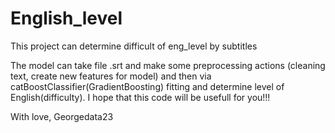 # English_level
This project can determine difficult of eng_level by subtitles


The model can take file .srt and make some preprocessing actions (cleaning text, create new features for model) 
and then via catBoostClassifier(GradientBoosting) fitting and determine level of English(difficulty). I hope that this code will be usefull for you!!!

With love,
Georgedata23
